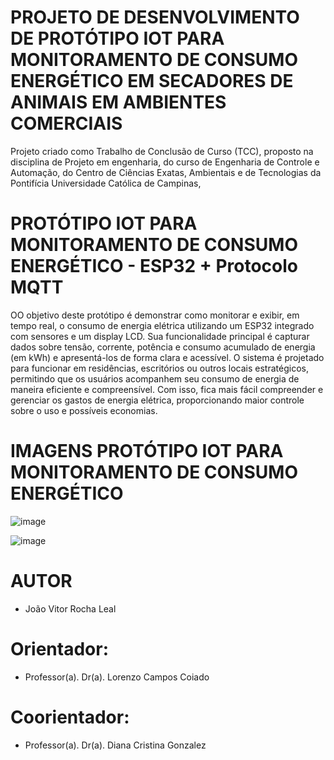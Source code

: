 # PROJETO DE DESENVOLVIMENTO DE PROTÓTIPO IOT PARA MONITORAMENTO DE CONSUMO ENERGÉTICO EM SECADORES DE ANIMAIS EM AMBIENTES COMERCIAIS

Projeto criado como Trabalho de Conclusão de Curso (TCC), proposto na disciplina de Projeto em engenharia, do curso de Engenharia de Controle e Automação, do Centro de Ciências Exatas, Ambientais e de Tecnologias da Pontifícia Universidade Católica de Campinas,

# PROTÓTIPO IOT PARA MONITORAMENTO DE CONSUMO ENERGÉTICO - ESP32 + Protocolo MQTT
OO objetivo deste protótipo é demonstrar como monitorar e exibir, em tempo real, o consumo de energia elétrica utilizando um ESP32 integrado com sensores e um display LCD.
Sua funcionalidade principal é capturar dados sobre tensão, corrente, potência e consumo acumulado de energia (em kWh) e apresentá-los de forma clara e acessível. O sistema é projetado para funcionar em residências, escritórios ou outros locais estratégicos, permitindo que os usuários acompanhem seu consumo de energia de maneira eficiente e compreensível.
Com isso, fica mais fácil compreender e gerenciar os gastos de energia elétrica, proporcionando maior controle sobre o uso e possíveis economias.

# IMAGENS PROTÓTIPO IOT PARA MONITORAMENTO DE CONSUMO ENERGÉTICO
![image](https://github.com/user-attachments/assets/861d083f-701b-4a97-af30-86c59a262260)

![image](https://github.com/user-attachments/assets/f1169cd7-8677-4852-b360-518d8454e5c1)


# AUTOR 
- João Vitor Rocha Leal

# Orientador:
- Professor(a). Dr(a). Lorenzo Campos Coiado

# Coorientador: 
- Professor(a). Dr(a). Diana Cristina Gonzalez



